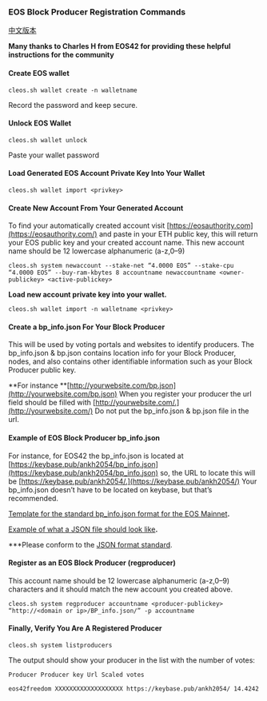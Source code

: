 ### EOS Block Producer Registration Commands

[中文版本](https://github.com/HKEOS/Ghostbusters-Testnet/blob/master/regproducer_CN.md)

**Many thanks to Charles H from EOS42 for providing these helpful instructions for the community**

#### **Create EOS wallet**

    cleos.sh wallet create -n walletname

Record the password and keep secure.

#### **Unlock EOS Wallet**

    cleos.sh wallet unlock

Paste your wallet password

#### **Load Generated EOS Account Private Key Into Your Wallet**

    cleos.sh wallet import <privkey>

#### **Create New Account From Your Generated Account**

To find your automatically created account visit
[https://eosauthority.com](https://eosauthority.com/) and paste in your ETH
public key, this will return your EOS public key and your created account name.
This new account name should be 12 lowercase alphanumeric (a-z,0–9)

    cleos.sh system newaccount --stake-net “4.0000 EOS” --stake-cpu “4.0000 EOS” --buy-ram-kbytes 8 accountname newaccountname <owner-publickey> <active-publickey>

**Load new account private key into your wallet.**

    cleos.sh wallet import -n walletname <privkey>

#### **Create a bp_info.json For Your Block Producer**

This will be used by voting portals and websites to identify producers. The
bp_info.json & bp.json contains location info for your Block Producer, nodes, and also
contains other identifiable information such as your Block Producer public key.

**For instance
**[http://yourwebsite.com/bp.json](http://yourwebsite.com/bp.json)
When you register your producer the url field should be filled with
[http://yourwebsite.com/.](http://yourwebsite.com/) Do not put the bp_info.json & bp.json
file in the url.

#### **Example of EOS Block Producer bp_info.json**

For instance, for EOS42 the bp_info.json is located at
[https://keybase.pub/ankh2054/bp_info.json](https://keybase.pub/ankh2054/bp_info.json)
so, the URL to locate this will be
[https://keybase.pub/ankh2054/.](https://keybase.pub/ankh2054/) Your
bp_info.json doesn’t have to be located on keybase, but that’s recommended.

[Template for the standard bp_info.json format for the EOS
Mainnet](https://github.com/EOSPortal/bp-info-standard)**.**

[Example of what a JSON file should look
like](https://github.com/EOSPortal/bp-info-standard/blob/master/bp_info_sample.json)**.**

***Please conform to the [JSON format
standard](https://www.w3schools.com/js/js_json_syntax.asp).

#### **Register as an EOS Block Producer (regproducer)**

This account name should be 12 lowercase alphanumeric (a-z,0–9) characters and
it should match the new account you created above.

    cleos.sh system regproducer accountname <producer-publickey> “http://<domain or ip>/BP_info.json/” -p accountname

#### **Finally, Verify You Are A Registered Producer**

`cleos.sh system listproducers`

The output should show your producer in the list with the number of votes:

`Producer Producer key Url Scaled votes`

`eos42freedom XXXXXXXXXXXXXXXXXXX https://keybase.pub/ankh2054/ 14.4242`
